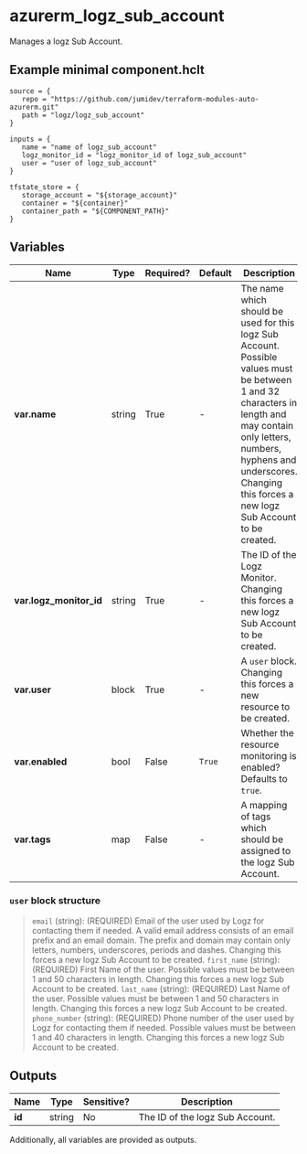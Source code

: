 # azurerm_logz_sub_account

Manages a logz Sub Account.

## Example minimal component.hclt

```hcl
source = {
   repo = "https://github.com/jumidev/terraform-modules-auto-azurerm.git" 
   path = "logz/logz_sub_account" 
}

inputs = {
   name = "name of logz_sub_account" 
   logz_monitor_id = "logz_monitor_id of logz_sub_account" 
   user = "user of logz_sub_account" 
}

tfstate_store = {
   storage_account = "${storage_account}" 
   container = "${container}" 
   container_path = "${COMPONENT_PATH}" 
}

```

## Variables

| Name | Type | Required? |  Default  |  Description |
| ---- | ---- | --------- |  ----------- | ----------- |
| **var.name** | string | True | -  |  The name which should be used for this logz Sub Account. Possible values must be between 1 and 32 characters in length and may contain only letters, numbers, hyphens and underscores. Changing this forces a new logz Sub Account to be created. | 
| **var.logz_monitor_id** | string | True | -  |  The ID of the Logz Monitor. Changing this forces a new logz Sub Account to be created. | 
| **var.user** | block | True | -  |  A `user` block. Changing this forces a new resource to be created. | 
| **var.enabled** | bool | False | `True`  |  Whether the resource monitoring is enabled? Defaults to `true`. | 
| **var.tags** | map | False | -  |  A mapping of tags which should be assigned to the logz Sub Account. | 

### `user` block structure

>`email` (string): (REQUIRED) Email of the user used by Logz for contacting them if needed. A valid email address consists of an email prefix and an email domain. The prefix and domain may contain only letters, numbers, underscores, periods and dashes. Changing this forces a new logz Sub Account to be created.
>`first_name` (string): (REQUIRED) First Name of the user. Possible values must be between 1 and 50 characters in length. Changing this forces a new logz Sub Account to be created.
>`last_name` (string): (REQUIRED) Last Name of the user. Possible values must be between 1 and 50 characters in length. Changing this forces a new logz Sub Account to be created.
>`phone_number` (string): (REQUIRED) Phone number of the user used by Logz for contacting them if needed. Possible values must be between 1 and 40 characters in length. Changing this forces a new logz Sub Account to be created.



## Outputs

| Name | Type | Sensitive? | Description |
| ---- | ---- | --------- | --------- |
| **id** | string | No  | The ID of the logz Sub Account. | 

Additionally, all variables are provided as outputs.
